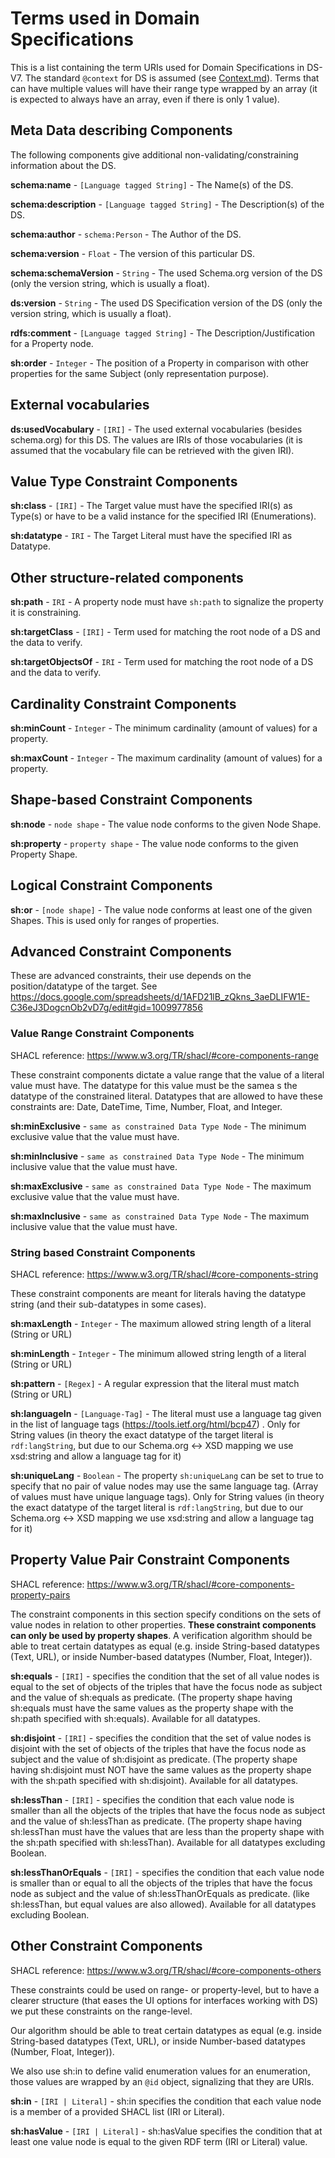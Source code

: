 # Terms used in Domain Specifications

This is a list containing the term URIs used for Domain Specifications in DS-V7. The standard `@context` for DS is assumed (see [Context.md](./Context.md)).
Terms that can have multiple values will have their range type wrapped by an array (it is expected to always have an array, even if there is only 1 value).

## Meta Data describing Components

The following components give additional non-validating/constraining information about the DS.

**schema:name** - `[Language tagged String]` - The Name(s) of the DS.

**schema:description** - `[Language tagged String]` - The Description(s) of the DS.

**schema:author** - `schema:Person` - The Author of the DS.

**schema:version** - `Float` - The version of this particular DS.

**schema:schemaVersion** - `String` - The used Schema.org version of the DS (only the version string, which is usually a float).

**ds:version** - `String` - The used DS Specification version of the DS (only the version string, which is usually a float).

**rdfs:comment** - `[Language tagged String]` - The Description/Justification for a Property node.

**sh:order** - `Integer` - The position of a Property in comparison with other properties for the same Subject (only representation purpose).

## External vocabularies

**ds:usedVocabulary** - `[IRI]` - The used external vocabularies (besides schema.org) for this DS. The values are IRIs of those vocabularies (it is assumed that the vocabulary file can be retrieved with the given IRI).

## Value Type Constraint Components

**sh:class** - `[IRI]` - The Target value must have the specified IRI(s) as Type(s) or have to be a valid instance for the specified IRI (Enumerations).

**sh:datatype** - `IRI` - The Target Literal must have the specified IRI as Datatype.

## Other structure-related components

**sh:path** - `IRI` - A property node must have `sh:path` to signalize the property it is constraining.

**sh:targetClass** - `[IRI]` - Term used for matching the root node of a DS and the data to verify.

**sh:targetObjectsOf** - `IRI` - Term used for matching the root node of a DS and the data to verify.

## Cardinality Constraint Components

**sh:minCount** - `Integer` - The minimum cardinality (amount of values) for a property.

**sh:maxCount** - `Integer` - The maximum cardinality (amount of values) for a property.

## Shape-based Constraint Components

**sh:node** - `node shape` - The value node conforms to the given Node Shape.

**sh:property** - `property shape` - The value node conforms to the given Property Shape.

## Logical Constraint Components

**sh:or** - `[node shape]` - The value node conforms at least one of the given Shapes. This is used only for ranges of properties.

## Advanced Constraint Components

These are advanced constraints, their use depends on the position/datatype of the target. See https://docs.google.com/spreadsheets/d/1AFD21lB_zQkns_3aeDLIFW1E-C36eJ3DogcnOb2vD7g/edit#gid=1009977856

### Value Range Constraint Components

SHACL reference: https://www.w3.org/TR/shacl/#core-components-range

These constraint components dictate a value range that the value of a literal value must have. The datatype for this value must be the samea s the datatype of the constrained literal. Datatypes that are allowed to have these constraints are: Date, DateTime, Time, Number, Float, and Integer.

**sh:minExclusive** - `same as constrained Data Type Node` - The minimum exclusive value that the value must have.

**sh:minInclusive** - `same as constrained Data Type Node` - The minimum inclusive value that the value must have.

**sh:maxExclusive** - `same as constrained Data Type Node` - The maximum exclusive value that the value must have.

**sh:maxInclusive** - `same as constrained Data Type Node` - The maximum inclusive value that the value must have.

### String based Constraint Components

SHACL reference: https://www.w3.org/TR/shacl/#core-components-string

These constraint components are meant for literals having the datatype string (and their sub-datatypes in some cases).

**sh:maxLength** - `Integer` - The maximum allowed string length of a literal (String or URL)

**sh:minLength** - `Integer` - The minimum allowed string length of a literal (String or URL)

**sh:pattern** - `[Regex]` - A regular expression that the literal must match (String or URL)

**sh:languageIn** - `[Language-Tag]` - The literal must use a language tag given in the list of language tags (https://tools.ietf.org/html/bcp47) . Only for String values (in theory the exact datatype of the target literal is `rdf:langString`, but due to our Schema.org <-> XSD mapping we use xsd:string and allow a language tag for it)

**sh:uniqueLang** - `Boolean` - The property `sh:uniqueLang` can be set to true to specify that no pair of value nodes may use the same language tag. (Array of values must have unique language tags). Only for String values (in theory the exact datatype of the target literal is `rdf:langString`, but due to our Schema.org <-> XSD mapping we use xsd:string and allow a language tag for it)

## Property Value Pair Constraint Components

SHACL reference: https://www.w3.org/TR/shacl/#core-components-property-pairs

The constraint components in this section specify conditions on the sets of value nodes in relation to other properties. **These constraint components can only be used by property shapes**. A verification algorithm should be able to treat certain datatypes as equal (e.g. inside String-based datatypes (Text, URL), or inside Number-based datatypes (Number, Float, Integer)).

**sh:equals** - `[IRI]` - specifies the condition that the set of all value nodes is equal to the set of objects of the triples that have the focus node as subject and the value of sh:equals as predicate. (The property shape having sh:equals must have the same values as the property shape with the sh:path specified with sh:equals). Available for all datatypes.

**sh:disjoint** - `[IRI]` - specifies the condition that the set of value nodes is disjoint with the set of objects of the triples that have the focus node as subject and the value of sh:disjoint as predicate. (The property shape having sh:disjoint must NOT have the same values as the property shape with the sh:path specified with sh:disjoint). Available for all datatypes.

**sh:lessThan** - `[IRI]` - specifies the condition that each value node is smaller than all the objects of the triples that have the focus node as subject and the value of sh:lessThan as predicate. (The property shape having sh:lessThan must have the values that are less than the property shape with the sh:path specified with sh:lessThan). Available for all datatypes excluding Boolean.

**sh:lessThanOrEquals** - `[IRI]` - specifies the condition that each value node is smaller than or equal to all the objects of the triples that have the focus node as subject and the value of sh:lessThanOrEquals as predicate. (like sh:lessThan, but equal values are also allowed).  Available for all datatypes excluding Boolean.

## Other Constraint Components

SHACL reference: https://www.w3.org/TR/shacl/#core-components-others

These constraints could be used on range- or property-level, but to have a clearer structure (that eases the UI options for interfaces working with DS) we put these constraints on the range-level.

Our algorithm should be able to treat certain datatypes as equal (e.g. inside String-based datatypes (Text, URL), or inside Number-based datatypes (Number, Float, Integer)).

We also use sh:in to define valid enumeration values for an enumeration, those values are wrapped by an `@id` object, signalizing that they are URIs.

**sh:in** - `[IRI | Literal]` - sh:in specifies the condition that each value node is a member of a provided SHACL list (IRI or Literal).

**sh:hasValue** - `[IRI | Literal]` - sh:hasValue specifies the condition that at least one value node is equal to the given RDF term (IRI or Literal) value.
